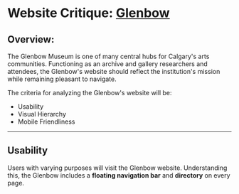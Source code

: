 # Website Critique: [Glenbow](https://www.glenbow.org/)

## Overview:
The Glenbow Museum is one of many central hubs for Calgary's arts communities. Functioning as an archive and gallery researchers and attendees, the Glenbow's website should reflect the institution's mission while remaining pleasant to navigate.

The criteria for analyzing the Glenbow's website will be:

- Usability
- Visual Hierarchy
- Mobile Friendliness
---

## Usability
Users with varying purposes will visit the Glenbow website. Understanding this, the Glenbow includes a **floating navigation bar** and **directory** on every page.